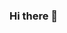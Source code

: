 ### Hi there 👋

<!--
**leandrolopes-7/leandrolopes-7** is a ✨ _special_ ✨ repository because its `README.md` (this file) appears on your GitHub profile.

![Leandro Lopes GitHub stats](https://github-readme-stats.vercel.app/api?username=leandrolopes-7&theme=blue-green&show_icons=true)


Here are some ideas to get you started:

- 🔭 I’m currently working on ...
- 🌱 I’m currently learning ...
- 👯 I’m looking to collaborate on ...
- 🤔 I’m looking for help with ...
- 💬 Ask me about ...
- 📫 How to reach me: ...
- 😄 Pronouns: ...
- ⚡ Fun fact: ...
-->
